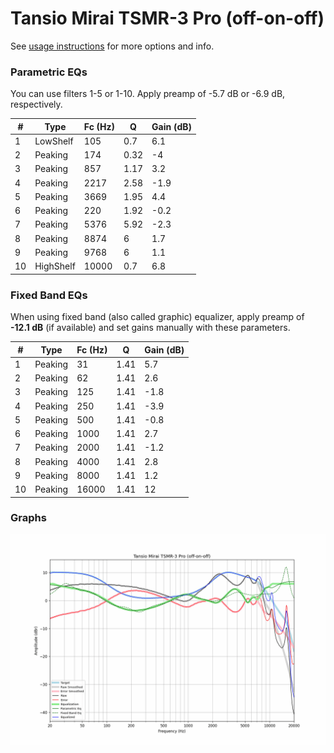 # Tansio Mirai TSMR-3 Pro (off-on-off)
See [usage instructions](https://github.com/jaakkopasanen/AutoEq#usage) for more options and info.

### Parametric EQs
You can use filters 1-5 or 1-10. Apply preamp of -5.7 dB or -6.9 dB, respectively.

|   # | Type      |   Fc (Hz) |    Q |   Gain (dB) |
|-----|-----------|-----------|------|-------------|
|   1 | LowShelf  |       105 | 0.7  |         6.1 |
|   2 | Peaking   |       174 | 0.32 |        -4   |
|   3 | Peaking   |       857 | 1.17 |         3.2 |
|   4 | Peaking   |      2217 | 2.58 |        -1.9 |
|   5 | Peaking   |      3669 | 1.95 |         4.4 |
|   6 | Peaking   |       220 | 1.92 |        -0.2 |
|   7 | Peaking   |      5376 | 5.92 |        -2.3 |
|   8 | Peaking   |      8874 | 6    |         1.7 |
|   9 | Peaking   |      9768 | 6    |         1.1 |
|  10 | HighShelf |     10000 | 0.7  |         6.8 |

### Fixed Band EQs
When using fixed band (also called graphic) equalizer, apply preamp of **-12.1 dB** (if available) and set gains manually with these parameters.

|   # | Type    |   Fc (Hz) |    Q |   Gain (dB) |
|-----|---------|-----------|------|-------------|
|   1 | Peaking |        31 | 1.41 |         5.7 |
|   2 | Peaking |        62 | 1.41 |         2.6 |
|   3 | Peaking |       125 | 1.41 |        -1.8 |
|   4 | Peaking |       250 | 1.41 |        -3.9 |
|   5 | Peaking |       500 | 1.41 |        -0.8 |
|   6 | Peaking |      1000 | 1.41 |         2.7 |
|   7 | Peaking |      2000 | 1.41 |        -1.2 |
|   8 | Peaking |      4000 | 1.41 |         2.8 |
|   9 | Peaking |      8000 | 1.41 |         1.2 |
|  10 | Peaking |     16000 | 1.41 |        12   |

### Graphs
![](./Tansio%20Mirai%20TSMR-3%20Pro%20(off-on-off).png)
